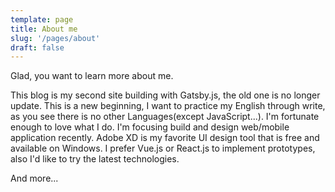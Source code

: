```yaml
---
template: page
title: About me
slug: '/pages/about'
draft: false
---
```


Glad, you want to learn more about me.

This blog is my second site building with Gatsby.js, the old one is no longer update. This is a new beginning, I want to practice my English through write, as you see there is no other Languages(except JavaScript...). I'm fortunate enough to love what I do. I'm focusing build and design web/mobile application recently. Adobe XD is my favorite UI design tool that is free and available on Windows. I prefer Vue.js or React.js to implement prototypes, also I'd like to try the latest technologies. 

And more...
